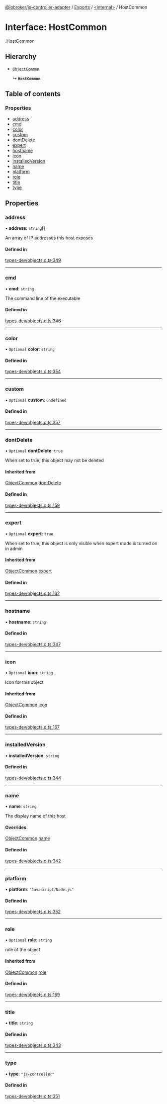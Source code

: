 [@iobroker/js-controller-adapter](../README.md) / [Exports](../modules.md) / [<internal\>](../modules/internal_.md) / HostCommon

# Interface: HostCommon

[<internal>](../modules/internal_.md).HostCommon

## Hierarchy

- [`ObjectCommon`](internal_.ObjectCommon.md)

  ↳ **`HostCommon`**

## Table of contents

### Properties

- [address](internal_.HostCommon.md#address)
- [cmd](internal_.HostCommon.md#cmd)
- [color](internal_.HostCommon.md#color)
- [custom](internal_.HostCommon.md#custom)
- [dontDelete](internal_.HostCommon.md#dontdelete)
- [expert](internal_.HostCommon.md#expert)
- [hostname](internal_.HostCommon.md#hostname)
- [icon](internal_.HostCommon.md#icon)
- [installedVersion](internal_.HostCommon.md#installedversion)
- [name](internal_.HostCommon.md#name)
- [platform](internal_.HostCommon.md#platform)
- [role](internal_.HostCommon.md#role)
- [title](internal_.HostCommon.md#title)
- [type](internal_.HostCommon.md#type)

## Properties

### address

• **address**: `string`[]

An array of IP addresses this host exposes

#### Defined in

[types-dev/objects.d.ts:349](https://github.com/ioBroker/ioBroker.js-controller/blob/4e47270e/packages/types-dev/objects.d.ts#L349)

___

### cmd

• **cmd**: `string`

The command line of the executable

#### Defined in

[types-dev/objects.d.ts:346](https://github.com/ioBroker/ioBroker.js-controller/blob/4e47270e/packages/types-dev/objects.d.ts#L346)

___

### color

• `Optional` **color**: `string`

#### Defined in

[types-dev/objects.d.ts:354](https://github.com/ioBroker/ioBroker.js-controller/blob/4e47270e/packages/types-dev/objects.d.ts#L354)

___

### custom

• `Optional` **custom**: `undefined`

#### Defined in

[types-dev/objects.d.ts:357](https://github.com/ioBroker/ioBroker.js-controller/blob/4e47270e/packages/types-dev/objects.d.ts#L357)

___

### dontDelete

• `Optional` **dontDelete**: ``true``

When set to true, this object may not be deleted

#### Inherited from

[ObjectCommon](internal_.ObjectCommon.md).[dontDelete](internal_.ObjectCommon.md#dontdelete)

#### Defined in

[types-dev/objects.d.ts:159](https://github.com/ioBroker/ioBroker.js-controller/blob/4e47270e/packages/types-dev/objects.d.ts#L159)

___

### expert

• `Optional` **expert**: ``true``

When set to true, this object is only visible when expert mode is turned on in admin

#### Inherited from

[ObjectCommon](internal_.ObjectCommon.md).[expert](internal_.ObjectCommon.md#expert)

#### Defined in

[types-dev/objects.d.ts:162](https://github.com/ioBroker/ioBroker.js-controller/blob/4e47270e/packages/types-dev/objects.d.ts#L162)

___

### hostname

• **hostname**: `string`

#### Defined in

[types-dev/objects.d.ts:347](https://github.com/ioBroker/ioBroker.js-controller/blob/4e47270e/packages/types-dev/objects.d.ts#L347)

___

### icon

• `Optional` **icon**: `string`

Icon for this object

#### Inherited from

[ObjectCommon](internal_.ObjectCommon.md).[icon](internal_.ObjectCommon.md#icon)

#### Defined in

[types-dev/objects.d.ts:167](https://github.com/ioBroker/ioBroker.js-controller/blob/4e47270e/packages/types-dev/objects.d.ts#L167)

___

### installedVersion

• **installedVersion**: `string`

#### Defined in

[types-dev/objects.d.ts:344](https://github.com/ioBroker/ioBroker.js-controller/blob/4e47270e/packages/types-dev/objects.d.ts#L344)

___

### name

• **name**: `string`

The display name of this host

#### Overrides

[ObjectCommon](internal_.ObjectCommon.md).[name](internal_.ObjectCommon.md#name)

#### Defined in

[types-dev/objects.d.ts:342](https://github.com/ioBroker/ioBroker.js-controller/blob/4e47270e/packages/types-dev/objects.d.ts#L342)

___

### platform

• **platform**: ``"Javascript/Node.js"``

#### Defined in

[types-dev/objects.d.ts:352](https://github.com/ioBroker/ioBroker.js-controller/blob/4e47270e/packages/types-dev/objects.d.ts#L352)

___

### role

• `Optional` **role**: `string`

role of the object

#### Inherited from

[ObjectCommon](internal_.ObjectCommon.md).[role](internal_.ObjectCommon.md#role)

#### Defined in

[types-dev/objects.d.ts:169](https://github.com/ioBroker/ioBroker.js-controller/blob/4e47270e/packages/types-dev/objects.d.ts#L169)

___

### title

• **title**: `string`

#### Defined in

[types-dev/objects.d.ts:343](https://github.com/ioBroker/ioBroker.js-controller/blob/4e47270e/packages/types-dev/objects.d.ts#L343)

___

### type

• **type**: ``"js-controller"``

#### Defined in

[types-dev/objects.d.ts:351](https://github.com/ioBroker/ioBroker.js-controller/blob/4e47270e/packages/types-dev/objects.d.ts#L351)
